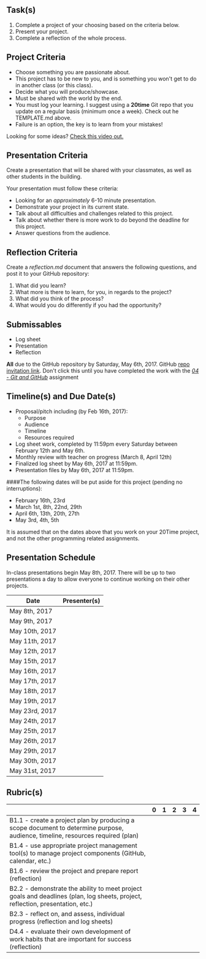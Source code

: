 
Task(s)
-------
1. Complete a project of your choosing based on the criteria below.
2. Present your project.
3. Complete a reflection of the whole process.


Project Criteria
--------
* Choose something you are passionate about.
* This project has to be new to you, and is something you won't get to do in another class (or this class).
* Decide what you will produce/showcase.
* Must be shared with the world by the end.
* You must log your learning.  I suggest using a **20time** Git repo that you update on a regular basis (minimum once a week).  Check out he TEMPLATE.md above.
* Failure is an option, the key is to learn from your mistakes!

Looking for some ideas? [Check this video out.](https://www.youtube.com/watch?v=xupHuEk8p7g)


Presentation Criteria
-----------
Create a presentation that will be shared with your classmates, as well as other students in the building.

Your presentation must follow these criteria:
* Looking for an _approximately_ 6-10 minute presentation.
* Demonstrate your project in its current state.
* Talk about all difficulties and challenges related to this project.
* Talk about whether there is more work to do beyond the deadline for this project.
* Answer questions from the audience.

Reflection Criteria
-----------
Create a _reflection.md_ document that answers the following questions, and post it to your GitHub repository:  

1. What did you learn?  
2. What more is there to learn, for you, in regards to the project?  
3. What did you think of the process?  
4. What would you do differently if you had the opportunity?

Submissables
------------
* Log sheet
* Presentation
* Reflection

**All** due to the GitHub repository by Saturday, May 6th, 2017.
GitHub [repo invitation link](https://classroom.github.com/assignment-invitations/387e6ad6238dea2f35ddb03008581a04).  Don't click this until you have completed the work with the _[04 - Git and GitHub](https://github.com/mrseidel-classes/ICS4U/tree/master/Assignments/04%20-%20Git%20and%20GitHub)_ assignment

Timeline(s) and Due Date(s)
----------
* Proposal/pitch including (by Feb 16th, 2017):
  * Purpose
  * Audience
  * Timeline
  * Resources required
* Log sheet work, completed by 11:59pm every Saturday between February 12th and May 6th.
* Monthly review with teacher on progress (March 8, April 12th)
* Finalized log sheet by May 6th, 2017 at 11:59pm.
* Presentation files by May 6th, 2017 at 11:59pm.

####The following dates will be put aside for this project (pending no interruptions):
* February 16th, 23rd
* March 1st, 8th, 22nd, 29th
* April 6th, 13th, 20th, 27th
* May 3rd, 4th, 5th

It is assumed that on the dates above that you work on your 20Time project, and not the other programming related assignments.

Presentation Schedule
----------------------
In-class presentations begin May 8th, 2017. There will be up to two presentations a day to allow everyone to continue working on their other projects.

| Date                | Presenter(s)  |
| ------------------- | ---------- |
| May 8th, 2017  |      |
| May 9th, 2017  |      |
| May 10th, 2017  |      |
| May 11th, 2017  |      |
| May 12th, 2017  |      |
| May 15th, 2017  |      |
| May 16th, 2017  |      |
| May 17th, 2017  |      |
| May 18th, 2017  |      |
| May 19th, 2017  |      |
| May 23rd, 2017  |      |
| May 24th, 2017  |      |
| May 25th, 2017  |      |
| May 26th, 2017  |      |
| May 29th, 2017  |      |
| May 30th, 2017  |      |
| May 31st, 2017  |      |


Rubric(s)
---------

| | 0 | 1 | 2 | 3 | 4 |
|---| --- | --- | --- | --- | --- |
|B1.1 - create a project plan by producing a scope document to determine purpose, audience, timeline, resources required (plan)  | | | | | |
|B1.4 - use appropriate project management tool(s) to manage project components (GitHub, calendar, etc.) | | | | | |
|B1.6 - review the project and prepare report (reflection)  | | | | | |
|B2.2 - demonstrate the ability to meet project goals and deadlines (plan, log sheets, project, reflection, presentation, etc.)  | | | | | |
|B2.3 - reflect on, and assess, individual progress (reflection and log sheets)  | | | | | |
|D4.4 - evaluate their own development of work habits that are important for success (reflection)  | | | | | |
